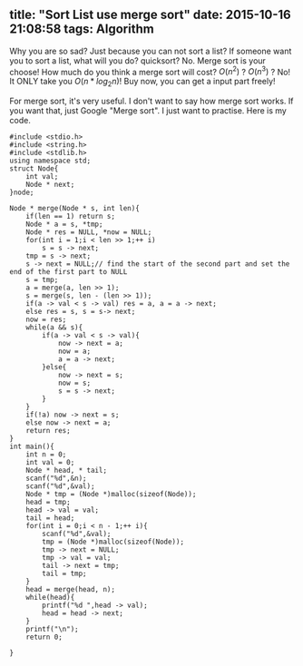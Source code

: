 title: "Sort List use merge sort"
date: 2015-10-16 21:08:58
tags: Algorithm
---
Why you are so sad? Just because you can not sort a list?
If someone want you to sort a list, what will you do? quicksort? No.
Merge sort is your choose! How much do you think a merge sort will cost? $O(n^2)$ ? $O(n^3)$ ? No!
It ONLY take you $O(n * log_2n)$! Buy now, you can get a input part freely!
<!--more-->
For merge sort, it's very useful. I don't want to say how merge sort works. If you want that, just Google "Merge sort".
I just want to practise. Here is my code.

```
#include <stdio.h>
#include <string.h>
#include <stdlib.h>
using namespace std;
struct Node{
	int val;
	Node * next;
}node;

Node * merge(Node * s, int len){
    if(len == 1) return s;
    Node * a = s, *tmp;
    Node * res = NULL, *now = NULL;
    for(int i = 1;i < len >> 1;++ i)
        s = s -> next;
    tmp = s -> next;
    s -> next = NULL;// find the start of the second part and set the end of the first part to NULL
    s = tmp;
    a = merge(a, len >> 1);
    s = merge(s, len - (len >> 1));
    if(a -> val < s -> val) res = a, a = a -> next;
    else res = s, s = s-> next;
    now = res;
    while(a && s){
        if(a -> val < s -> val){
            now -> next = a;
            now = a;
            a = a -> next;
        }else{
            now -> next = s;
            now = s;
            s = s -> next;
        }
    }
    if(!a) now -> next = s;
    else now -> next = a;
    return res;
}
int main(){
    int n = 0;
    int val = 0;
    Node * head, * tail;
    scanf("%d",&n);
    scanf("%d",&val);
    Node * tmp = (Node *)malloc(sizeof(Node));
    head = tmp;
    head -> val = val;
    tail = head;
    for(int i = 0;i < n - 1;++ i){
        scanf("%d",&val);
        tmp = (Node *)malloc(sizeof(Node));
        tmp -> next = NULL;
        tmp -> val = val;
        tail -> next = tmp;
        tail = tmp;
    }
    head = merge(head, n);
    while(head){
        printf("%d ",head -> val);
        head = head -> next;
    }
    printf("\n");
    return 0;
	
}
```
